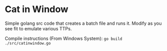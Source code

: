 # Cat in Window

Simple golang src code that creates a batch file and runs it.  Modify as you see fit to emulate various TTPs.

Compile instructions (From Windows System):
`go build ./src/catinwindow.go`

